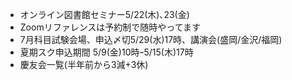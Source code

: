 ﻿---
layout: post
categories: [慶應通信, News]
tags: [慶應通信, NL]
slug: "1114"
---
* オンライン図書館セミナー5/22(木)､23(金)
* Zoomリファレンスは予約制で随時やってます
* 7月科目試験会場、申込〆切5/29(水)17時、講演会(盛岡/金沢/福岡)
* 夏期スク申込期間 5/9(金)10時ｰ5/15(木)17時
* 慶友会一覧(半年前から3減+3休)